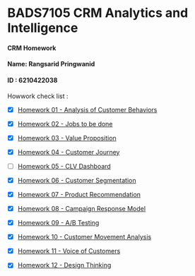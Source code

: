 # BADS7105 CRM Analytics and Intelligence 
#### CRM Homework ####
#### Name: Rangsarid Pringwanid  
#### ID : 6210422038

Howwork check list :

- [x] [Homework 01 - Analysis of Customer Behaviors](Homework%2001)
- [x] [Homework 02 - Jobs to be done](Homework%2002)
- [x] [Homework 03 - Value Proposition](Homework%2003)
- [x] [Homework 04 - Customer Journey](Homework%2004)
- [ ] [Homework 05 - CLV Dashboard](Homework%2005)
- [x] [Homework 06 - Customer Segmentation](Homework%2006)
- [x] [Homework 07 - Product Recommendation](Homework%2007)
- [x] [Homework 08 - Campaign Response Model](Homework%2008)
- [x] [Homework 09 - A/B Testing](Homework%2009)
- [x] [Homework 10 - Customer Movement Analysis](Homework%2010)
- [x] [Homework 11 - Voice of Customers](Homework%2011)
- [x] [Homework 12 - Design Thinking](Homework%2012)



